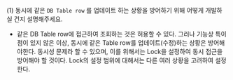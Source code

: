 (1) 동시에 같은 `DB Table row` 를 업데이트 하는 상황을 방어하기 위해 어떻게 개발하실 건지 설명해주세요.
- 같은 DB Table row에 접근하여 조회하는 것은 허용할 수 있다. 그러나 기능상 특이점이 있지 않은 이상, 동시에 같은 Table row를 업데이트(수정)하는 상황은 방어해야한다. 동시성 문제라 할 수 있으며, 이를 위해서는 Lock을 설정하여 동시 접근을 방어해야 할 것이다. Lock의 설정 범위에 대해서는 다른 여러 상황을 고려하여 설정한다.
